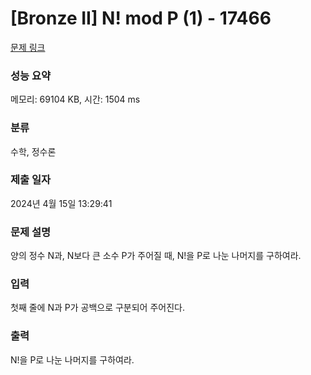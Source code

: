 # [Bronze II] N! mod P (1) - 17466 

[문제 링크](https://www.acmicpc.net/problem/17466) 

### 성능 요약

메모리: 69104 KB, 시간: 1504 ms

### 분류

수학, 정수론

### 제출 일자

2024년 4월 15일 13:29:41

### 문제 설명

<p>양의 정수 N과, N보다 큰 소수 P가 주어질 때, N!을 P로 나눈 나머지를 구하여라.</p>

### 입력 

 <p>첫째 줄에 N과 P가 공백으로 구분되어 주어진다.</p>

### 출력 

 <p>N!을 P로 나눈 나머지를 구하여라.</p>

